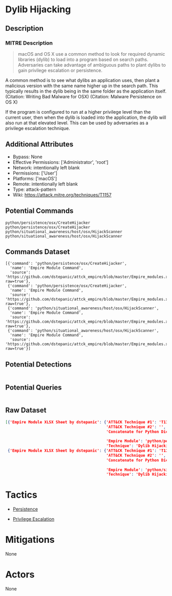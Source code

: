 
# Dylib Hijacking

## Description

### MITRE Description

> macOS and OS X use a common method to look for required dynamic libraries (dylib) to load into a program based on search paths. Adversaries can take advantage of ambiguous paths to plant dylibs to gain privilege escalation or persistence.

A common method is to see what dylibs an application uses, then plant a malicious version with the same name higher up in the search path. This typically results in the dylib being in the same folder as the application itself. (Citation: Writing Bad Malware for OSX) (Citation: Malware Persistence on OS X)

If the program is configured to run at a higher privilege level than the current user, then when the dylib is loaded into the application, the dylib will also run at that elevated level. This can be used by adversaries as a privilege escalation technique.

## Additional Attributes

* Bypass: None
* Effective Permissions: ['Administrator', 'root']
* Network: intentionally left blank
* Permissions: ['User']
* Platforms: ['macOS']
* Remote: intentionally left blank
* Type: attack-pattern
* Wiki: https://attack.mitre.org/techniques/T1157

## Potential Commands

```
python/persistence/osx/CreateHijacker
python/persistence/osx/CreateHijacker
python/situational_awareness/host/osx/HijackScanner
python/situational_awareness/host/osx/HijackScanner
```

## Commands Dataset

```
[{'command': 'python/persistence/osx/CreateHijacker',
  'name': 'Empire Module Command',
  'source': 'https://github.com/dstepanic/attck_empire/blob/master/Empire_modules.xlsx?raw=true'},
 {'command': 'python/persistence/osx/CreateHijacker',
  'name': 'Empire Module Command',
  'source': 'https://github.com/dstepanic/attck_empire/blob/master/Empire_modules.xlsx?raw=true'},
 {'command': 'python/situational_awareness/host/osx/HijackScanner',
  'name': 'Empire Module Command',
  'source': 'https://github.com/dstepanic/attck_empire/blob/master/Empire_modules.xlsx?raw=true'},
 {'command': 'python/situational_awareness/host/osx/HijackScanner',
  'name': 'Empire Module Command',
  'source': 'https://github.com/dstepanic/attck_empire/blob/master/Empire_modules.xlsx?raw=true'}]
```

## Potential Detections

```json

```

## Potential Queries

```json

```

## Raw Dataset

```json
[{'Empire Module XLSX Sheet by dstepanic': {'ATT&CK Technique #1': 'T1157',
                                            'ATT&CK Technique #2': '',
                                            'Concatenate for Python Dictionary': '"python/persistence/osx/CreateHijacker":  '
                                                                                 '["T1157"],',
                                            'Empire Module': 'python/persistence/osx/CreateHijacker',
                                            'Technique': 'Dylib Hijacking'}},
 {'Empire Module XLSX Sheet by dstepanic': {'ATT&CK Technique #1': 'T1157',
                                            'ATT&CK Technique #2': '',
                                            'Concatenate for Python Dictionary': '"python/situational_awareness/host/osx/HijackScanner":  '
                                                                                 '["T1157"],',
                                            'Empire Module': 'python/situational_awareness/host/osx/HijackScanner',
                                            'Technique': 'Dylib Hijacking'}}]
```

# Tactics


* [Persistence](../tactics/Persistence.md)

* [Privilege Escalation](../tactics/Privilege-Escalation.md)
    

# Mitigations

None

# Actors

None
